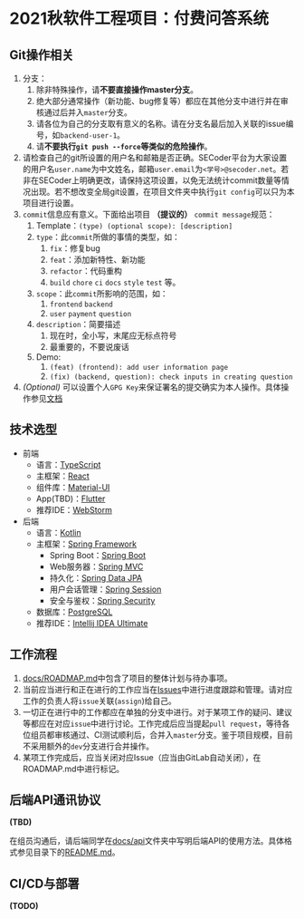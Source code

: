 # 2021秋软件工程项目：付费问答系统

## Git操作相关

1. 分支：
   1. 除非特殊操作，请**不要直接操作master分支**。
   2. 绝大部分通常操作（新功能、bug修复等）都应在其他分支中进行并在审核通过后并入`master`分支。
   3. 请各位为自己的分支取有意义的名称。请在分支名最后加入关联的issue编号，如`backend-user-1`。
   4. 请**不要执行`git push --force`等类似的危险操作**。
2. 请检查自己的git所设置的用户名和邮箱是否正确。SECoder平台为大家设置的用户名`user.name`为中文姓名，邮箱`user.email`为`<学号>@secoder.net`。若非在SECoder上明确更改，请保持这项设置，以免无法统计commit数量等情况出现。若不想改变全局git设置，在项目文件夹中执行`git config`可以只为本项目进行设置。
3. `commit`信息应有意义。下面给出项目 **（提议的）** `commit message`规范：
   1. Template：`(type) (optional scope): [description]`
   2. `type`：此`commit`所做的事情的类型，如：
      1. `fix`：修复bug
      2. `feat`：添加新特性、新功能
      3. `refactor`：代码重构
      4. `build` `chore` `ci` `docs` `style` `test` 等。
   3. `scope`：此`commit`所影响的范围，如：
      1. `frontend` `backend`
      2. `user` `payment` `question`
   4. `description`：简要描述
      1. 现在时，全小写，末尾应无标点符号
      2. 最重要的，不要说废话
   5. Demo:
      1. `(feat) (frontend): add user information page`
      2. `(fix) (backend, question): check inputs in creating question`
4. *(Optional)* 可以设置个人`GPG Key`来保证署名的提交确实为本人操作。具体操作参见[文档](https://gitlab.secoder.net/help/user/project/repository/gpg_signed_commits/index.md)

## 技术选型

- 前端
  - 语言：[TypeScript](https://www.typescriptlang.org/)
  - 主框架：[React](https://reactjs.org/)
  - 组件库：[Material-UI](https://next.material-ui.com/)
  - App(TBD)：[Flutter](https://flutter.dev/)
  - 推荐IDE：[WebStorm](https://www.jetbrains.com/webstorm/)
- 后端
  - 语言：[Kotlin](https://kotlinlang.org/)
  - 主框架：[Spring Framework](https://spring.io/projects/spring-framework)
    - Spring Boot：[Spring Boot](https://spring.io/projects/spring-boot)
    - Web服务器：[Spring MVC](https://docs.spring.io/spring/docs/current/spring-framework-reference/web.html)
    - 持久化：[Spring Data JPA](https://spring.io/projects/spring-data-jpa)
    - 用户会话管理：[Spring Session](https://spring.io/projects/spring-session)
    - 安全与鉴权：[Spring Security](https://spring.io/projects/spring-security)
  - 数据库：[PostgreSQL](https://www.postgresql.org/)
  - 推荐IDE：[Intellij IDEA Ultimate](https://www.jetbrains.com/idea/)

## 工作流程

1. [docs/ROADMAP.md](docs/ROADMAP.md)中包含了项目的整体计划与待办事项。
2. 当前应当进行和正在进行的工作应当在[Issues](https://gitlab.secoder.net/HardEng/prj2a-repo/-/issues)中进行进度跟踪和管理。请对应工作的负责人将`issue`关联(`assign`)给自己。
3. 一切正在进行中的工作都应在单独的分支中进行。对于某项工作的疑问、建议等都应在对应`issue`中进行讨论。工作完成后应当提起`pull request`，等待各位组员都审核通过、CI测试顺利后，合并入`master`分支。鉴于项目规模，目前不采用额外的`dev`分支进行合并操作。
4. 某项工作完成后，应当关闭对应Issue（应当由GitLab自动关闭），在ROADMAP.md中进行标记。

## 后端API通讯协议

**(TBD)**

在组员沟通后，请后端同学在[docs/api](docs/api/)文件夹中写明后端API的使用方法。具体格式参见目录下的[README.md](docs/api/README.md)。

## CI/CD与部署

**(TODO)**